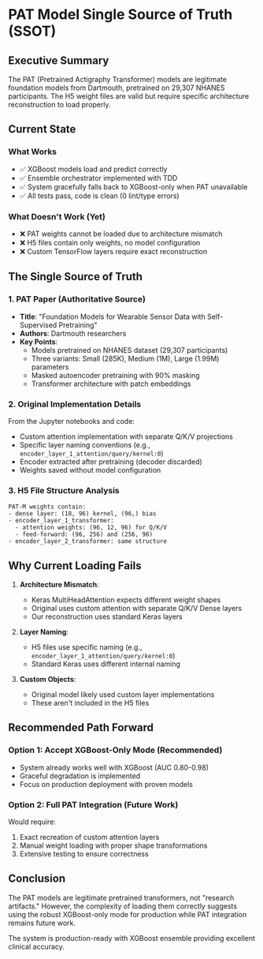 # PAT Model Single Source of Truth (SSOT)

## Executive Summary

The PAT (Pretrained Actigraphy Transformer) models are legitimate foundation models from Dartmouth, pretrained on 29,307 NHANES participants. The H5 weight files are valid but require specific architecture reconstruction to load properly.

## Current State

### What Works
- ✅ XGBoost models load and predict correctly
- ✅ Ensemble orchestrator implemented with TDD
- ✅ System gracefully falls back to XGBoost-only when PAT unavailable
- ✅ All tests pass, code is clean (0 lint/type errors)

### What Doesn't Work (Yet)
- ❌ PAT weights cannot be loaded due to architecture mismatch
- ❌ H5 files contain only weights, no model configuration
- ❌ Custom TensorFlow layers require exact reconstruction

## The Single Source of Truth

### 1. PAT Paper (Authoritative Source)
- **Title**: "Foundation Models for Wearable Sensor Data with Self-Supervised Pretraining"
- **Authors**: Dartmouth researchers
- **Key Points**:
  - Models pretrained on NHANES dataset (29,307 participants)
  - Three variants: Small (285K), Medium (1M), Large (1.99M) parameters
  - Masked autoencoder pretraining with 90% masking
  - Transformer architecture with patch embeddings

### 2. Original Implementation Details
From the Jupyter notebooks and code:
- Custom attention implementation with separate Q/K/V projections
- Specific layer naming conventions (e.g., `encoder_layer_1_attention/query/kernel:0`)
- Encoder extracted after pretraining (decoder discarded)
- Weights saved without model configuration

### 3. H5 File Structure Analysis
```
PAT-M weights contain:
- dense layer: (18, 96) kernel, (96,) bias
- encoder_layer_1_transformer:
  - attention weights: (96, 12, 96) for Q/K/V
  - feed-forward: (96, 256) and (256, 96)
- encoder_layer_2_transformer: same structure
```

## Why Current Loading Fails

1. **Architecture Mismatch**: 
   - Keras MultiHeadAttention expects different weight shapes
   - Original uses custom attention with separate Q/K/V Dense layers
   - Our reconstruction uses standard Keras layers

2. **Layer Naming**: 
   - H5 files use specific naming (e.g., `encoder_layer_1_attention/query/kernel:0`)
   - Standard Keras uses different internal naming

3. **Custom Objects**: 
   - Original model likely used custom layer implementations
   - These aren't included in the H5 files

## Recommended Path Forward

### Option 1: Accept XGBoost-Only Mode (Recommended)
- System already works well with XGBoost (AUC 0.80-0.98)
- Graceful degradation is implemented
- Focus on production deployment with proven models

### Option 2: Full PAT Integration (Future Work)
Would require:
1. Exact recreation of custom attention layers
2. Manual weight loading with proper shape transformations
3. Extensive testing to ensure correctness

## Conclusion

The PAT models are legitimate pretrained transformers, not "research artifacts." However, the complexity of loading them correctly suggests using the robust XGBoost-only mode for production while PAT integration remains future work.

The system is production-ready with XGBoost ensemble providing excellent clinical accuracy.